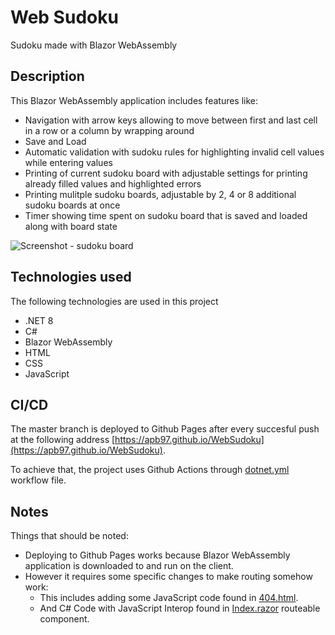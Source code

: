# Web Sudoku
Sudoku made with Blazor WebAssembly

## Description

This Blazor WebAssembly application includes features like:
- Navigation with arrow keys allowing to move between first and last cell in a row or a column by wrapping around
- Save and Load
- Automatic validation with sudoku rules for highlighting invalid cell values while entering values
- Printing of current sudoku board with adjustable settings for printing already filled values and highlighted errors
- Printing mulitple sudoku boards, adjustable by 2, 4 or 8 additional sudoku boards at once
- Timer showing time spent on sudoku board that is saved and loaded along with board state

![Screenshot - sudoku board](https://github.com/user-attachments/assets/68eca74d-6ba5-4596-8d90-e6dea4554692)

## Technologies used

The following technologies are used in this project
- .NET 8
- C#
- Blazor WebAssembly
- HTML
- CSS
- JavaScript

## CI/CD

The master branch is deployed to Github Pages after every succesful push at the following address [https://apb97.github.io/WebSudoku](https://apb97.github.io/WebSudoku).

To achieve that, the project uses Github Actions through [dotnet.yml](.github/workflows/dotnet.yml) workflow file.

## Notes

Things that should be noted:
- Deploying to Github Pages works because Blazor WebAssembly application is downloaded to and run on the client.
- However it requires some specific changes to make routing somehow work:
  - This includes adding some JavaScript code found in
  [404.html](WebSudoku/wwwroot/404.html).
  - And C# Code with JavaScript Interop found in [Index.razor](WebSudoku/Pages/Index.razor) routeable component.
